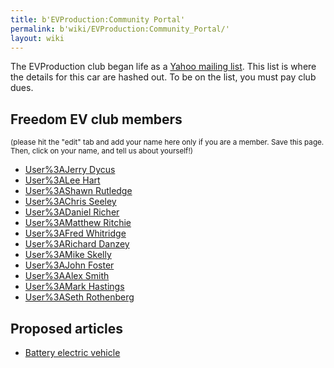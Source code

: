 ```yaml
---
title: b'EVProduction:Community Portal'
permalink: b'wiki/EVProduction:Community_Portal/'
layout: wiki
---
```


The EVProduction club began life as a [Yahoo mailing
list](http://groups.yahoo.com/group/EVProduction/). This list is where
the details for this car are hashed out. To be on the list, you must pay
club dues.

Freedom EV club members
-----------------------

<small>(please hit the "edit" tab and add your name here only if you are
a member. Save this page. Then, click on your name, and tell us about
yourself!)</small>

-   [User%3AJerry Dycus](/wiki/User%3AJerry_Dycus "wikilink")
-   [User%3ALee Hart](/wiki/User%3ALee_Hart "wikilink")
-   [User%3AShawn Rutledge](/wiki/User%3AShawn_Rutledge "wikilink")
-   [User%3AChris Seeley](/wiki/User%3AChris_Seeley "wikilink")
-   [User%3ADaniel Richer](/wiki/User%3ADaniel_Richer "wikilink")
-   [User%3AMatthew Ritchie](/wiki/User%3AMatthew_Ritchie "wikilink")
-   [User%3AFred Whitridge](/wiki/User%3AFred_Whitridge "wikilink")
-   [User%3ARichard Danzey](/wiki/User%3ARichard_Danzey "wikilink")
-   [User%3AMike Skelly](/wiki/User%3AMike_Skelly "wikilink")
-   [User%3AJohn Foster](/wiki/User%3AJohn_Foster "wikilink")
-   [User%3AAlex Smith](/wiki/User%3AAlex_Smith "wikilink")
-   [User%3AMark Hastings](/wiki/User%3AMark_Hastings "wikilink")
-   [User%3ASeth Rothenberg](/wiki/User%3ASeth_Rothenberg "wikilink")

Proposed articles
-----------------

-   [Battery electric vehicle](/wiki/Battery_electric_vehicle "wikilink")
